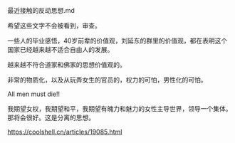 最近接触的反动思想.md

希望这些文字不会被看到，审查。

一些人的毕业感悟，40岁前辈的价值观，刘延东的群里的价值观，都在表明这个国家已经越来越不适合自由人的发展。

越来越不符合道家和佛家的思想价值观的。

非常的物质化，以及从玩弄女生的官员的，权力的可怕，男性化的可怕。

All men must die!!

我期望女权，我期望和平，我期望有魄力和魅力的女性主导世界，领导一个集体。那将会很好。这是分离的思想。


https://coolshell.cn/articles/19085.html


